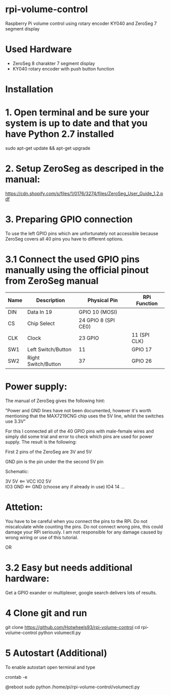# rpi-volume-control
Raspberry Pi volume control using rotary encoder KY040 and ZeroSeg 7 segment display

# Used Hardware

- ZeroSeg 8 charakter 7 segment display
- KY040 rotary encoder with push button function

# Installation

# 1. Open terminal and be sure your system is up to date and that you have Python 2.7 installed

sudo apt-get update && apt-get upgrade

# 2. Setup ZeroSeg as descriped in the manual:

https://cdn.shopify.com/s/files/1/0176/3274/files/ZeroSeg_User_Guide_1.2.pdf

# 3. Preparing GPIO connection

To use the left GPIO pins which are unfortunately not accessible because ZeroSeg covers all 40 pins you have to different options.


# 3.1 Connect the used GPIO pins manually using the official pinout from ZeroSeg manual

| Name | Description | Physical Pin | RPi Function |
| --- | --- | --- | --- |
|DIN| Data In 19 | GPIO 10 (MOSI)|
|CS| Chip Select | 24 GPIO 8 (SPI CE0)|
|CLK| Clock | 23 GPIO | 11 (SPI CLK)|
|SW1| Left Switch/Button | 11 | GPIO 17|
|SW2| Right Switch/Button |37 | GPIO 26|


# Power supply:

The manual of ZeroSeg gives the following hint:

"Power and GND lines have not been documented, however it's worth mentioning that the MAX7219CNG chip uses the 5V line, whilst the switches use 3.3V"

For this I connected all of the 40 GPIO pins with male-female wires and simply did some trial and error to check which pins are used for power supply. The result is the following:

First 2 pins of the ZeroSeg are 3V and 5V

GND pin is the pin under the the second 5V pin

Schematic:

3V    5V                    <== VCC
IO2   5V              
IO3   GND                   <== GND (choose any if already in use)
IO4   14
  ... 

# Attetion:

You have to be careful when you connect the pins to the RPi. Do not miscalculate while counting the pins. Do not connect wrong pins, this could damage your RPi seriously. I am not responsible for any damage caused by wrong wiring or use of this tutorial.


OR

# 3.2 Easy but needs additional hardware: 

Get a GPIO exander or multiplexer, google search delivers lots of results.

# 4 Clone git and run

git clone https://github.com/Hotwheels93/rpi-volume-control
cd rpi-volume-control
python volumectl.py


# 5 Autostart (Additional)

To enable autostart open terminal and type

crontab -e

@reboot sudo python /home/pi/rpi-volume-control/volumectl.py


